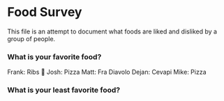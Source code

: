 # Food Survey

This file is an attempt to document what foods are liked and disliked by a group of people.

### What is your favorite food?
Frank: Ribs :meat_on_bone:
Josh: Pizza
Matt: Fra Diavolo
Dejan: Cevapi
Mike: Pizza

### What is your least favorite food?
